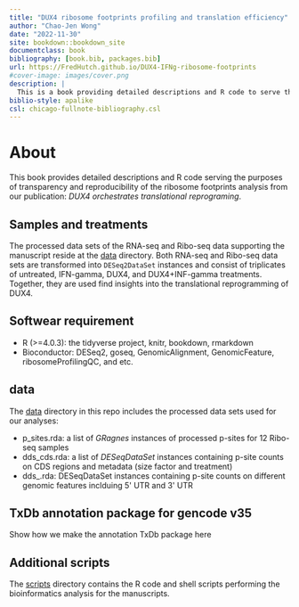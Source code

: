 ```yaml
--- 
title: "DUX4 ribosome footprints profiling and translation efficiency"
author: "Chao-Jen Wong"
date: "2022-11-30"
site: bookdown::bookdown_site
documentclass: book
bibliography: [book.bib, packages.bib]
url: https://FredHutch.github.io/DUX4-IFNg-ribosome-footprints
#cover-image: images/cover.png
description: |
  This is a book providing detailed descriptions and R code to serve the purposed of transparency and reproducibility of our ribosome footprints analysis from the publication: DUX4 orchestrates translational reprograming by broadly suppressing translation.
biblio-style: apalike
csl: chicago-fullnote-bibliography.csl
---
```


# About

This book provides detailed descriptions and R code serving the purposes of transparency and reproducibility of the ribosome footprints analysis from our publication: _DUX4 orchestrates translational reprograming_.

## Samples and treatments
The processed data sets of the RNA-seq and Ribo-seq data supporting the manuscript reside at the [data](https://github.com/FredHutch/DUX4-IFNg-ribosome-footprints/data) directory. Both RNA-seq and Ribo-seq data sets are transformed into `DESeq2DataSet` instances and consist of triplicates of untreated, IFN-gamma, DUX4, and DUX4+INF-gamma treatments. Together, they are used find insights into the translational reprogramming of DUX4. 

## Softwear requirement
* R (>=4.0.3): the tidyverse project, knitr, bookdown, rmarkdown
* Bioconductor: DESeq2, goseq, GenomicAlignment, GenomicFeature, ribosomeProfilingQC, and etc.

## data
The [data](https://github.com/FredHutch/DUX4-IFNg-ribosome-footprints/data) directory in this repo includes the processed data sets used for our analyses:

* p_sites.rda: a list of _GRagnes_ instances of processed p-sites for 12 Ribo-seq samples    
* dds_cds.rda: a list of _DESeqDataSet_ instances containing p-site counts on CDS regions and metadata (size factor and treatment)    
* dds_.rda: DESeqDataSet instances containing p-site counts on different genomic features inclduing 5' UTR and 3' UTR    

## TxDb annotation package for gencode v35

Show how we make the annotation TxDb package here

## Additional scripts
The [scripts](https://github.com/FredHutch/DUX4-IFNg-ribosome-footprints/scripts) directory contains the R code and shell scripts performing the bioinformatics analysis for the manuscripts.
